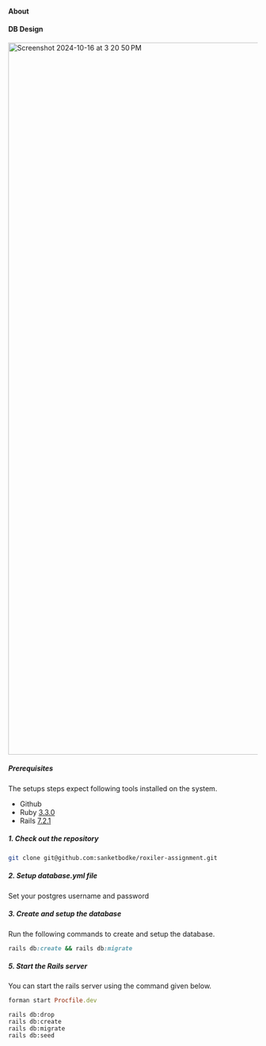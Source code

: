 #### About

#### DB Design
<img width="1440" alt="Screenshot 2024-10-16 at 3 20 50 PM" src="https://github.com/user-attachments/assets/77abb975-1a74-4741-b60f-280b584736f7">



##### Prerequisites

The setups steps expect following tools installed on the system.

- Github
- Ruby [3.3.0]()
- Rails [7.2.1]()

##### 1. Check out the repository

```bash
git clone git@github.com:sanketbodke/roxiler-assignment.git
```

##### 2. Setup database.yml file

Set your postgres username and password

##### 3. Create and setup the database

Run the following commands to create and setup the database.

```ruby
rails db:create && rails db:migrate
```

##### 5. Start the Rails server

You can start the rails server using the command given below.

```ruby
forman start Procfile.dev
```


```
rails db:drop
rails db:create
rails db:migrate
rails db:seed
```
